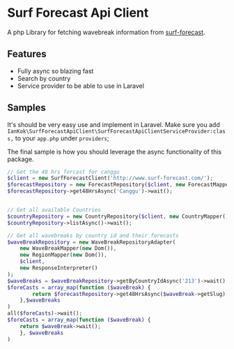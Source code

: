 # Surf Forecast Api Client

A php Library for fetching wavebreak information from [surf-forecast](http://www.surf-forecast.com/).

## Features
- Fully async so blazing fast
- Search by country
- Service provider to be able to use in Laravel

## Samples
It's should be very easy use and implement in Laravel. Make sure you add 
`IanKok\SurfForecastApiClient\SurfForecastApiClientServiceProvider:class,`
to your `app.php` under `providers`;

The final sample is how you should leverage the async functionality of this package.

```php
// Get the 48 hrs forcast for canggu
$client = new SurfForecastClient('http://www.surf-forecast.com/');
$forecastRepository = new ForecastRepository($client, new ForecastMapper());
$forecastRepository->get48HrsAsync('Canggu')->wait();


// Get all available Countries
$countryRepository = new CountryRepository($client, new CountryMapper());
$countryRepository->listAsync()->wait();

// Get all wavebreaks by country id and their forecasts
$waveBreakRepository = new WaveBreakRepositoryAdapter(
    new WaveBreakMapper(new Dom()),
    new RegionMapper(new Dom()),
    $client,
    new ResponseInterpreter()
);
$waveBreaks = $waveBreakRepository->getByCountryIdAsync('213')->wait()
$foreCasts = array_map(function ($waveBreak) {
        return $forecastRepository->get48HrsAsync($waveBreak->getSlug);
    },$waveBreaks
)
all($foreCasts)->wait();
$foreCasts = array_map(function ($waveBreak) {
    return $waveBreak->wait();
    }, $waveBreaks
)
```